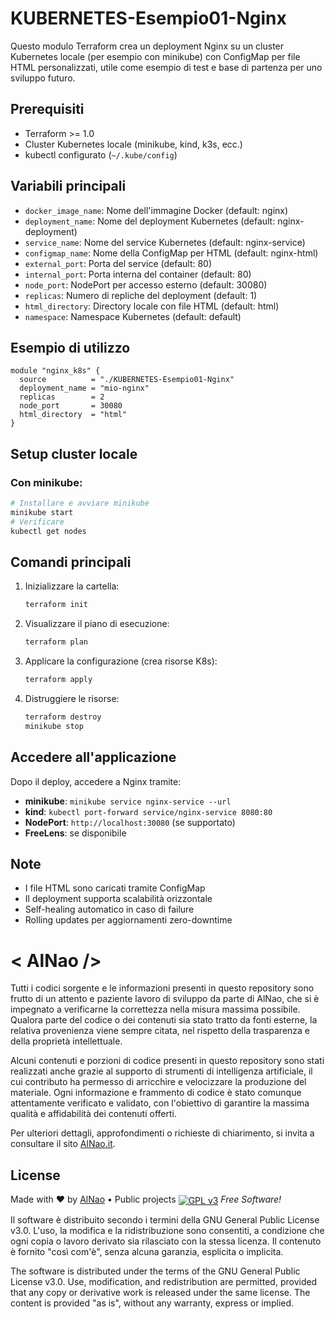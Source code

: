 # KUBERNETES-Esempio01-Nginx

Questo modulo Terraform crea un deployment Nginx su un cluster Kubernetes locale (per esempio con minikube) con ConfigMap per file HTML personalizzati, utile come esempio di test e base di partenza per uno sviluppo futuro.


## Prerequisiti
- Terraform >= 1.0
- Cluster Kubernetes locale (minikube, kind, k3s, ecc.)
- kubectl configurato (`~/.kube/config`)


## Variabili principali
- `docker_image_name`: Nome dell'immagine Docker (default: nginx)
- `deployment_name`: Nome del deployment Kubernetes (default: nginx-deployment)
- `service_name`: Nome del service Kubernetes (default: nginx-service)
- `configmap_name`: Nome della ConfigMap per HTML (default: nginx-html)
- `external_port`: Porta del service (default: 80)
- `internal_port`: Porta interna del container (default: 80)
- `node_port`: NodePort per accesso esterno (default: 30080)
- `replicas`: Numero di repliche del deployment (default: 1)
- `html_directory`: Directory locale con file HTML (default: html)
- `namespace`: Namespace Kubernetes (default: default)


## Esempio di utilizzo
```hcl
module "nginx_k8s" {
  source          = "./KUBERNETES-Esempio01-Nginx"
  deployment_name = "mio-nginx"
  replicas        = 2
  node_port       = 30080
  html_directory  = "html"
}
```


## Setup cluster locale
### Con minikube:
```bash
# Installare e avviare minikube
minikube start
# Verificare
kubectl get nodes
```


## Comandi principali
1. Inizializzare la cartella:
   ```bash
   terraform init
   ```
2. Visualizzare il piano di esecuzione:
   ```bash
   terraform plan
   ```
3. Applicare la configurazione (crea risorse K8s):
   ```bash
   terraform apply
   ```
4. Distruggiere le risorse:
   ```bash
   terraform destroy
   minikube stop
   ```

## Accedere all'applicazione
Dopo il deploy, accedere a Nginx tramite:
- **minikube**: `minikube service nginx-service --url`
- **kind**: `kubectl port-forward service/nginx-service 8080:80`
- **NodePort**: `http://localhost:30080` (se supportato)
- **FreeLens**: se disponibile


## Note
- I file HTML sono caricati tramite ConfigMap
- Il deployment supporta scalabilità orizzontale
- Self-healing automatico in caso di failure
- Rolling updates per aggiornamenti zero-downtime



# < AlNao />
Tutti i codici sorgente e le informazioni presenti in questo repository sono frutto di un attento e paziente lavoro di sviluppo da parte di AlNao, che si è impegnato a verificarne la correttezza nella misura massima possibile. Qualora parte del codice o dei contenuti sia stato tratto da fonti esterne, la relativa provenienza viene sempre citata, nel rispetto della trasparenza e della proprietà intellettuale.

Alcuni contenuti e porzioni di codice presenti in questo repository sono stati realizzati anche grazie al supporto di strumenti di intelligenza artificiale, il cui contributo ha permesso di arricchire e velocizzare la produzione del materiale. Ogni informazione e frammento di codice è stato comunque attentamente verificato e validato, con l'obiettivo di garantire la massima qualità e affidabilità dei contenuti offerti.

Per ulteriori dettagli, approfondimenti o richieste di chiarimento, si invita a consultare il sito [AlNao.it](https://www.alnao.it/).

## License
Made with ❤️ by <a href="https://www.alnao.it">AlNao</a>
&bull; 
Public projects 
<a href="https://www.gnu.org/licenses/gpl-3.0"  valign="middle"> <img src="https://img.shields.io/badge/License-GPL%20v3-blue?style=plastic" alt="GPL v3" valign="middle" /></a>
*Free Software!*

Il software è distribuito secondo i termini della GNU General Public License v3.0. L'uso, la modifica e la ridistribuzione sono consentiti, a condizione che ogni copia o lavoro derivato sia rilasciato con la stessa licenza. Il contenuto è fornito "così com'è", senza alcuna garanzia, esplicita o implicita.

The software is distributed under the terms of the GNU General Public License v3.0. Use, modification, and redistribution are permitted, provided that any copy or derivative work is released under the same license. The content is provided "as is", without any warranty, express or implied.
